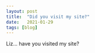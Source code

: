 ```yaml
---
layout: post
title:  "Did you visit my site?"
date:   2021-01-29
tags: [blog]
---
```


Liz... have you visited my site?
